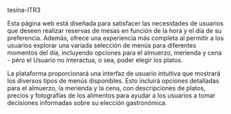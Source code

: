tesina-ITR3

Esta página web está diseñada para satisfacer las necesidades de usuarios que deseen realizar reservas de mesas en función de la hora y el día de su preferencia. Además, ofrece una experiencia más completa al permitir a los usuarios explorar una variada selección de menús para diferentes momentos del día, incluyendo opciones para el almuerzo, merienda y cena - péro el Usuario no interactua, o sea, poder elegir los platos.

La plataforma proporcionará una interfaz de usuario intuitiva que mostrará los diversos tipos de menús disponibles. Esto incluirá opciones detalladas para el almuerzo, la merienda y la cena, con descripciones de platos, precios y fotografías de los alimentos para ayudar a los usuarios a tomar decisiones informadas sobre su elección gastronómica.
